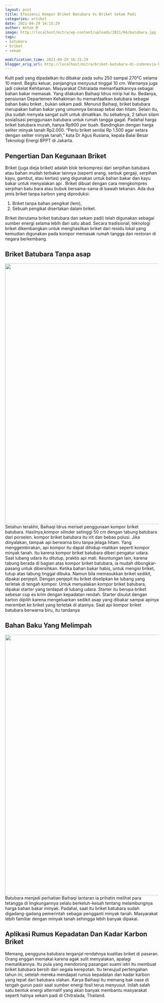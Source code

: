 ```yaml
---
layout: post
title: Efesiensi Kompor Briket Batubara Vs Briket Sekam Padi
categories: artikel
date: 2021-04-29 16:15:29
author: Anton N
image: http://localhost/mitra/wp-content/uploads/2021/04/batubara.jpg
tags:
- batubara
- briket
- sekam

modification_time: 2021-04-29 16:15:29
blogger_orig_url: http://localhost/mitra/briket-batubara-di-indonesia-briket.html
---
```


Kulit padi yang dipadatkan itu dibakar pada suhu 250 sampai 270°C selama 10 menit. Begitu keluar, panjangnya menyusut tinggal 10 cm. Warnanya juga jadi cokelat Kehitaman. Masyarakat Chitralada memanfaatkannya sebagai bahan bakar memasak. Yang dilakukan Baihaqi Idrus mirip hal itu. Bedanya, pensiunan Departemen Kehakiman itu memanfaatkan batubara sebagai bahan baku briket , bukan sekam padi.
Menurut Baihaqi, briket batubara merupakan bahan bakar  yang umumnya berasap tebal dan hitam. Selain itu, jika sudah menyala sangat sulit untuk dimatikan. Itu sebabnya, 2 tahun silam sosialisasi penggunaan batubara untuk rumah tangga gagal.
Padahal harga briket batubara murah, hanya Rp900 per buah. Bandingkan dengan harga seliter minyak tanah Rp2.000. “Perlu briket senilai Rp 1.500 agar setara dengan seliter minyak tanah,” kata Dr Agus Rusiana, kepala Balai Besar Teknologi Energi BPPT di Jakarta.
<h2>Pengertian Dan Kegunaan Briket</h2>
Briket (juga dieja briket) adalah blok terkompresi dari serpihan batubara atau bahan mudah terbakar lainnya (seperti arang, serbuk gergaji, serpihan kayu, gambut, atau kertas) yang digunakan untuk bahan bakar dan kayu bakar untuk menyalakan api .
Briket dibuat dengan cara mengkompres serpihan batu bara atau bubuk bersama-sama di bawah tekanan. Ada dua jenis briket tanpa karbon yang diproduksi:
<ol>
 	<li>Briket tanpa bahan pengikat (lem),</li>
 	<li>Sebuah pengikat disertakan dalam briket.</li>
</ol>
Briket (terutama briket batubara dan sekam padi) telah digunakan sebagai sumber energi selama lebih dari satu abad. Secara tradisional, teknologi briket dikembangkan untuk menghasilkan briket dari residu lokal yang kemudian digunakan pada kompor memasak rumah tangga dan restoran di negara berkembang.
<h2 id="Tanpa">Briket Batubara Tanpa asap</h2>
<a href="http://127.0.0.1/mitra/wp-content/uploads/2021/04/briket.jpg"><img class="aligncenter size-full wp-image-9967" src="http://127.0.0.1/mitra/wp-content/uploads/2021/04/briket.jpg" alt="" width="1511" height="850" /></a>
Setahun terakhir, Baihaqi Idrus meriset penggunaan kompor briket batubara. Hasilnya,kompor silinder setinggi 50 cm dengan tabung batubara dari porselen. kompor briket batubara itu irit dan bebas polusi. Jika dinyalakan, tampak api berwarna biru tanpa jelaga hitam. Yang menggembirakan, api kompor itu dapat dihidup-matikan seperti kompor minyak tanah. Itu karena kompor briket batubara diberi pengatur udara. Saat lubang udara itu ditutup, praktis api mati.
Keuntungan lain, karena tabung berada di bagian atas kompor briket batubara, ia mudah dibongkar-pasang untuk dibersihkan. Ketika bahan bakar habis, untuk mengisi briket, tutup atas tabung tinggal dibuka. Namun bila memasukkan briket sedikit, dipakai penjepit. Dengan penjepit itu briket diselipkan ke lubang yang terletak di tengah kompor.
Untuk menyalakan kompor briket batubara, dipakai starter yang terdapat di lubang udara. Starter itu berupa briket sebesar cup es krim dengan kepadatan rendah. Starter disulut dengan karton dipilih karena mengeluarkan sedikit asap yang dibakar sampai apinya merembet ke briket yang terletak di atasnya. Saat api kompor briket batubara berwarna biru, itu tandanya
<h2 id="Melimpah">Bahan Baku Yang Melimpah</h2>
<a href="http://127.0.0.1/mitra/wp-content/uploads/2021/04/mesin.jpg"><img class="aligncenter size-full wp-image-9968" src="http://127.0.0.1/mitra/wp-content/uploads/2021/04/mesin.jpg" alt="" width="1511" height="850" /></a>
Batubara menjadi perhatian Baihaqi lantaran ia prihatin melihat para tetangga di lingkungannya selalu berkeluh-kesah tentang melambungnya harga bahan bakar minyak. Padahal, saat itu briket batubara sudah digadang-gadang pemerintah sebagai pengganti minyak tanah. Masyarakat lebih familiar dengan minyak tanah sehingga lebih banyak dipakai.
<h2>Aplikasi Rumus Kepadatan Dan Kadar Karbon Briket</h2>
Memang, pengguna batubara terganjal rendahnya kualitas briket di pasaran. Orang enggan memakai karena agak sulit menyalakan, apalagi mematikannya. Itu pula yang mendorong pasangan suami istri itu membuat briket batubara bersih dari segala kerepotan. Itu terwujud pertengahan tahun ini, setelah mereka mendapat rumus kepadatan dan kadar karbon yang tepat dari batubara olahan.
Karya Baihaqi itu memang bak oase di tengah gurun pasir saat sumber energi fosil terus menyusut. Inilah salah satu bentuk energi alternatif yang akan banyak membantu masyarakat seperti halnya sekam padi di Chitralada, Thailand.
